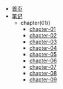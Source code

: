 <!-- docs/_sidebar.md -->

* [首页](/)
* [笔记](guide)
    * chapter(01/)
        * [chapter-01](01/chapter-1章)
        * [chapter-02](01/chapter-2章)
        * [chapter-03](01/chapter-3章)
        * [chapter-04](01/chapter-4章)
        * [chapter-05](01/chapter-5章)
        * [chapter-06](01/chapter-6章)
        * [chapter-07](01/chapter-7章)
        * [chapter-08](01/chapter-8章)
        * [chapter-09](01/chapter-9章)
